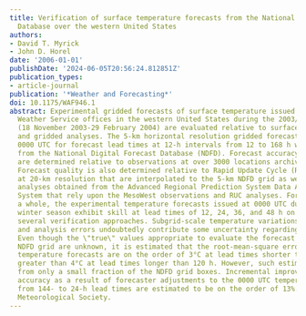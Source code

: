 ```yaml
---
title: Verification of surface temperature forecasts from the National Digital Forecast
  Database over the western United States
authors:
- David T. Myrick
- John D. Horel
date: '2006-01-01'
publishDate: '2024-06-05T20:56:24.812851Z'
publication_types:
- article-journal
publication: '*Weather and Forecasting*'
doi: 10.1175/WAF946.1
abstract: Experimental gridded forecasts of surface temperature issued by National
  Weather Service offices in the western United States during the 2003/04 winter season
  (18 November 2003-29 February 2004) are evaluated relative to surface observations
  and gridded analyses. The 5-km horizontal resolution gridded forecasts issued at
  0000 UTC for forecast lead times at 12-h intervals from 12 to 168 h were obtained
  from the National Digital Forecast Database (NDFD). Forecast accuracy and skill
  are determined relative to observations at over 3000 locations archived by MesoWest.
  Forecast quality is also determined relative to Rapid Update Cycle (RUC) analyses
  at 20-km resolution that are interpolated to the 5-km NDFD grid as well as objective
  analyses obtained from the Advanced Regional Prediction System Data Assimilation
  System that rely upon the MesoWest observations and RUC analyses. For the West as
  a whole, the experimental temperature forecasts issued at 0000 UTC during the 2003/04
  winter season exhibit skill at lead times of 12, 24, 36, and 48 h on the basis of
  several verification approaches. Subgrid-scale temperature variations and observational
  and analysis errors undoubtedly contribute some uncertainty regarding these results.
  Even though the \"true\" values appropriate to evaluate the forecast values on the
  NDFD grid are unknown, it is estimated that the root-mean-square errors of the NDFD
  temperature forecasts are on the order of 3°C at lead times shorter than 48 h and
  greater than 4°C at lead times longer than 120 h. However, such estimates are derived
  from only a small fraction of the NDFD grid boxes. Incremental improvements in forecast
  accuracy as a result of forecaster adjustments to the 0000 UTC temperature grids
  from 144- to 24-h lead times are estimated to be on the order of 13%. © 2006 American
  Meteorological Society.
---
```

